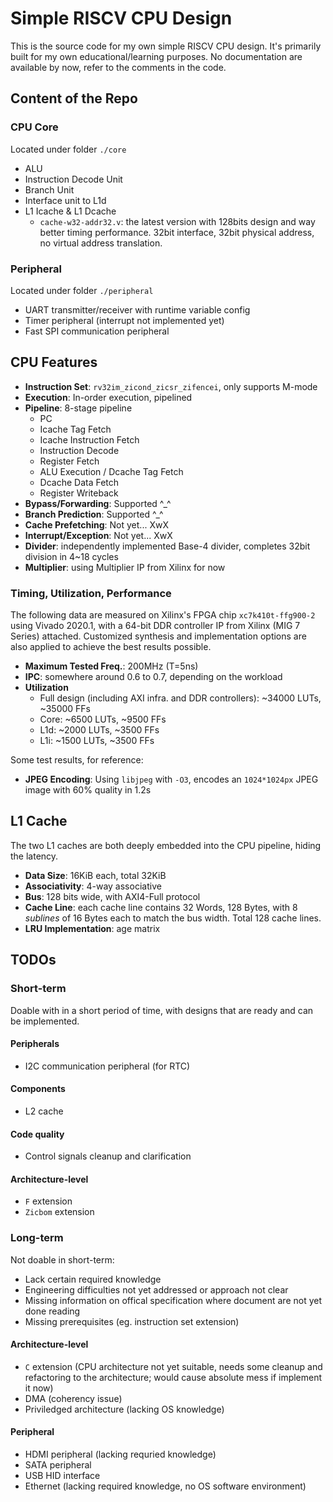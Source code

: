 # Simple RISCV CPU Design

This is the source code for my own simple RISCV CPU design. It's primarily built for my own educational/learning purposes. No documentation are available by now, refer to the comments in the code.

## Content of the Repo

### CPU Core

Located under folder `./core`

- ALU
- Instruction Decode Unit
- Branch Unit
- Interface unit to L1d
- L1 Icache & L1 Dcache
  - `cache-w32-addr32.v`: the latest version with 128bits design and way better timing performance. 32bit interface, 32bit physical address, no virtual address translation.

### Peripheral

Located under folder `./peripheral`

- UART transmitter/receiver with runtime variable config
- Timer peripheral (interrupt not implemented yet)
- Fast SPI communication peripheral

## CPU Features

- **Instruction Set**: `rv32im_zicond_zicsr_zifencei`, only supports M-mode
- **Execution**: In-order execution, pipelined
- **Pipeline**: 8-stage pipeline
  - PC
  - Icache Tag Fetch
  - Icache Instruction Fetch
  - Instruction Decode
  - Register Fetch
  - ALU Execution / Dcache Tag Fetch
  - Dcache Data Fetch
  - Register Writeback
- **Bypass/Forwarding**: Supported ^_^
- **Branch Prediction**: Supported ^_^
- **Cache Prefetching**: Not yet... XwX
- **Interrupt/Exception**: Not yet... XwX
- **Divider**: independently implemented Base-4 divider, completes 32bit division in 4~18 cycles
- **Multiplier**: using Multiplier IP from Xilinx for now

### Timing, Utilization, Performance

The following data are measured on Xilinx's FPGA chip `xc7k410t-ffg900-2` using Vivado 2020.1, with a 64-bit DDR controller IP from Xilinx (MIG 7 Series) attached. Customized synthesis and implementation options are also applied to achieve the best results possible.

- **Maximum Tested Freq.**: 200MHz (T=5ns)
- **IPC**: somewhere around 0.6 to 0.7, depending on the workload
- **Utilization**
  - Full design (including AXI infra. and DDR controllers): ~34000 LUTs, ~35000 FFs
  - Core: ~6500 LUTs, ~9500 FFs
  - L1d: ~2000 LUTs, ~3500 FFs
  - L1i: ~1500 LUTs, ~3500 FFs

Some test results, for reference:

- **JPEG Encoding**: Using `libjpeg` with `-O3`, encodes an `1024*1024px` JPEG image with 60% quality in 1.2s

## L1 Cache

The two L1 caches are both deeply embedded into the CPU pipeline, hiding the latency.

- **Data Size**: 16KiB each, total 32KiB
- **Associativity**: 4-way associative
- **Bus**: 128 bits wide, with AXI4-Full protocol
- **Cache Line**: each cache line contains 32 Words, 128 Bytes, with 8 *sublines* of 16 Bytes each to match the bus width. Total 128 cache lines.
- **LRU Implementation**: age matrix

## TODOs

### Short-term

Doable with in a short period of time, with designs that are ready and can be implemented.

#### Peripherals

- I2C communication peripheral (for RTC)

#### Components

- L2 cache

#### Code quality

- Control signals cleanup and clarification

#### Architecture-level

- `F` extension
- `Zicbom` extension

### Long-term

Not doable in short-term:

- Lack certain required knowledge
- Engineering difficulties not yet addressed or approach not clear
- Missing information on offical specification where document are not yet done reading
- Missing prerequisites (eg. instruction set extension)

#### Architecture-level

- `C` extension (CPU architecture not yet suitable, needs some cleanup and refactoring to the architecture; would cause absolute mess if implement it now)
- DMA (coherency issue)
- Priviledged architecture (lacking OS knowledge)

#### Peripheral

- HDMI peripheral (lacking requried knowledge)
- SATA peripheral
- USB HID interface
- Ethernet (lacking required knowledge, no OS software environment)
